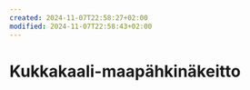 ```yaml
---
created: 2024-11-07T22:58:27+02:00
modified: 2024-11-07T22:58:43+02:00
---
```


# Kukkakaali-maapähkinäkeitto

